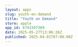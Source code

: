```yaml
---
layout: apps
slug: youth-on-demand
title: "Youth on Demand"
store: apple
app_id: 6741597369
date: 2025-05-27T13:06:26Z
published: 2025-04-01T07:00:00Z
---
```

